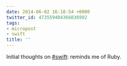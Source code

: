 ```yaml
---
date: 2014-06-02 16:18:54 +0000
twitter_id: 473559404366036992
tags:
- micropost
- swift
title: ''
---
```


Initial thoughts on [#swift](https://twitter.com/hashtag/swift): reminds me of Ruby.
